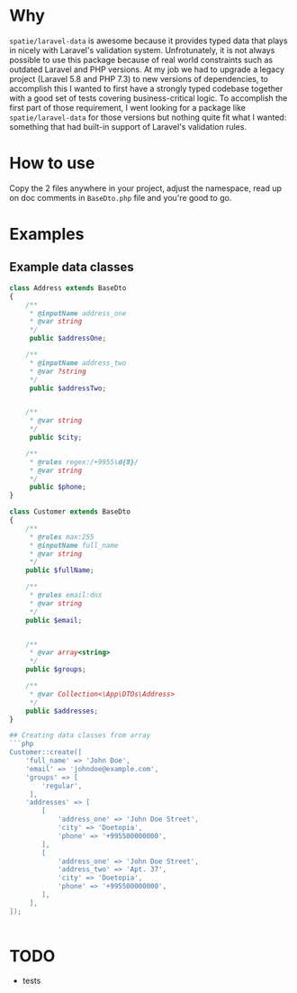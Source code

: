 # Why

`spatie/laravel-data` is awesome because it provides typed data that plays in nicely with Laravel's validation system. Unfrotunately, it is not always possible to use this package because of real world constraints such as outdated Laravel and PHP versions.
At my job we had to upgrade a legacy project (Laravel 5.8 and PHP 7.3) to new versions of dependencies, to accomplish this I wanted to first have a strongly typed codebase together with a good set of tests covering business-critical logic. To accomplish the first part of those requirement, I went looking for a package like `spatie/laravel-data` for those versions but nothing quite fit what I wanted: something that had built-in support of Laravel's validation rules.

# How to use

Copy the 2 files anywhere in your project, adjust the namespace, read up on doc comments in `BaseDto.php` file and you're good to go.

# Examples

## Example data classes
```php
class Address extends BaseDto
{
    /**
     * @inputName address_one
     * @var string
     */
     public $addressOne;

    /**
     * @inputName address_two
     * @var ?string
     */
     public $addressTwo;


    /**
     * @var string
     */
     public $city;

    /**
     * @rules regex:/+9955\d{8}/
     * @var string
     */
     public $phone;
}

class Customer extends BaseDto
{
    /**
     * @rules max:255
     * @inputName full_name
     * @var string
     */
    public $fullName;

    /**
     * @rules email:dns
     * @var string
     */
    public $email;


    /**
     * @var array<string>
     */
    public $groups;

    /**
     * @var Collection<\App\DTOs\Address>
     */
    public $addresses;
}

## Creating data classes from array
```php
Customer::create([
    'full_name' => 'John Doe',
    'email' => 'johndoe@example.com',
    'groups' => [
        'regular',
     ],
    'addresses' => [
        [
            'address_one' => 'John Doe Street',
            'city' => 'Doetopia',
            'phone' => '+995500000000',
        ],
        [
            'address_one' => 'John Doe Street',
            'address_two' => 'Apt. 37',
            'city' => 'Doetopia',
            'phone' => '+995500000000',
        ],
     ],
]);
        
```

# TODO

- tests
